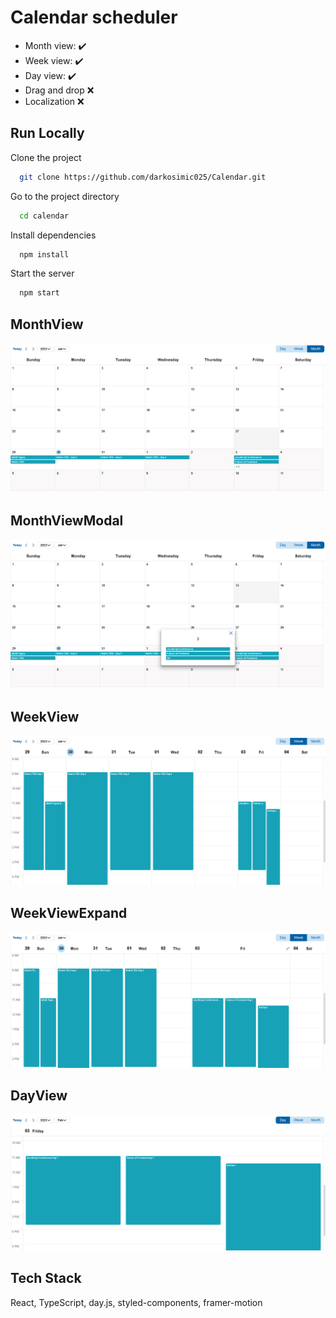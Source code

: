 # Calendar scheduler 

- Month view: ✔️
- Week view: ✔️
- Day view: ✔️
- Drag and drop ❌
- Localization ❌

## Run Locally

Clone the project

```bash
  git clone https://github.com/darkosimic025/Calendar.git
```

Go to the project directory

```bash
  cd calendar
```

Install dependencies

```bash
  npm install
```

Start the server

```bash
  npm start
```


## MonthView

![App Screenshot](screenshots/MonthView.png)

## MonthViewModal

![App Screenshot](screenshots/MonthViewModal.png)

## WeekView

![App Screenshot](screenshots/WeekView.png)

## WeekViewExpand

![App Screenshot](screenshots/WeekViewExpand.png)

## DayView

![App Screenshot](screenshots/DayView.png)

## Tech Stack

 React, TypeScript, day.js, styled-components, framer-motion



